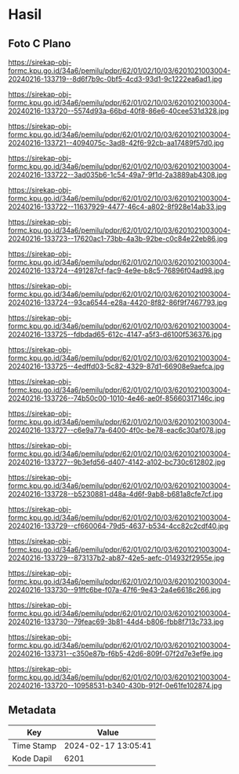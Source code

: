 # Hasil

## Foto C Plano

https://sirekap-obj-formc.kpu.go.id/34a6/pemilu/pdpr/62/01/02/10/03/6201021003004-20240216-133719--8d6f7b9c-0bf5-4cd3-93d1-9c1222ea6ad1.jpg

https://sirekap-obj-formc.kpu.go.id/34a6/pemilu/pdpr/62/01/02/10/03/6201021003004-20240216-133720--5574d93a-66bd-40f8-86e6-40cee531d328.jpg

https://sirekap-obj-formc.kpu.go.id/34a6/pemilu/pdpr/62/01/02/10/03/6201021003004-20240216-133721--4094075c-3ad8-42f6-92cb-aa17489f57d0.jpg

https://sirekap-obj-formc.kpu.go.id/34a6/pemilu/pdpr/62/01/02/10/03/6201021003004-20240216-133722--3ad035b6-1c54-49a7-9f1d-2a3889ab4308.jpg

https://sirekap-obj-formc.kpu.go.id/34a6/pemilu/pdpr/62/01/02/10/03/6201021003004-20240216-133722--11637929-4477-46c4-a802-8f928e14ab33.jpg

https://sirekap-obj-formc.kpu.go.id/34a6/pemilu/pdpr/62/01/02/10/03/6201021003004-20240216-133723--17620ac1-73bb-4a3b-92be-c0c84e22eb86.jpg

https://sirekap-obj-formc.kpu.go.id/34a6/pemilu/pdpr/62/01/02/10/03/6201021003004-20240216-133724--491287cf-fac9-4e9e-b8c5-76896f04ad98.jpg

https://sirekap-obj-formc.kpu.go.id/34a6/pemilu/pdpr/62/01/02/10/03/6201021003004-20240216-133724--93ca6544-e28a-4420-8f82-86f9f7467793.jpg

https://sirekap-obj-formc.kpu.go.id/34a6/pemilu/pdpr/62/01/02/10/03/6201021003004-20240216-133725--fdbdad65-612c-4147-a5f3-d6100f536376.jpg

https://sirekap-obj-formc.kpu.go.id/34a6/pemilu/pdpr/62/01/02/10/03/6201021003004-20240216-133725--4edffd03-5c82-4329-87d1-66908e9aefca.jpg

https://sirekap-obj-formc.kpu.go.id/34a6/pemilu/pdpr/62/01/02/10/03/6201021003004-20240216-133726--74b50c00-1010-4e46-ae0f-85660317146c.jpg

https://sirekap-obj-formc.kpu.go.id/34a6/pemilu/pdpr/62/01/02/10/03/6201021003004-20240216-133727--c6e9a77a-6400-4f0c-be78-eac6c30af078.jpg

https://sirekap-obj-formc.kpu.go.id/34a6/pemilu/pdpr/62/01/02/10/03/6201021003004-20240216-133727--9b3efd56-d407-4142-a102-bc730c612802.jpg

https://sirekap-obj-formc.kpu.go.id/34a6/pemilu/pdpr/62/01/02/10/03/6201021003004-20240216-133728--b5230881-d48a-4d6f-9ab8-b681a8cfe7cf.jpg

https://sirekap-obj-formc.kpu.go.id/34a6/pemilu/pdpr/62/01/02/10/03/6201021003004-20240216-133729--cf660064-79d5-4637-b534-4cc82c2cdf40.jpg

https://sirekap-obj-formc.kpu.go.id/34a6/pemilu/pdpr/62/01/02/10/03/6201021003004-20240216-133729--873137b2-ab87-42e5-aefc-014932f2955e.jpg

https://sirekap-obj-formc.kpu.go.id/34a6/pemilu/pdpr/62/01/02/10/03/6201021003004-20240216-133730--91ffc6be-f07a-47f6-9e43-2a4e6618c266.jpg

https://sirekap-obj-formc.kpu.go.id/34a6/pemilu/pdpr/62/01/02/10/03/6201021003004-20240216-133730--79feac69-3b81-44d4-b806-fbb8f713c733.jpg

https://sirekap-obj-formc.kpu.go.id/34a6/pemilu/pdpr/62/01/02/10/03/6201021003004-20240216-133731--c350e87b-f6b5-42d6-809f-07f2d7e3ef9e.jpg

https://sirekap-obj-formc.kpu.go.id/34a6/pemilu/pdpr/62/01/02/10/03/6201021003004-20240216-133720--10958531-b340-430b-912f-0e61fe102874.jpg


## Metadata

| Key        | Value               |
| ---------- | ------------------- |
| Time Stamp | 2024-02-17 13:05:41 |
| Kode Dapil | 6201                |




